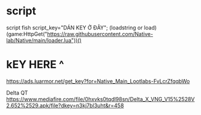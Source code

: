 # script
script fish
script_key="DÁN KEY Ở ĐÂY";
(loadstring or load)(game:HttpGet("https://raw.githubusercontent.com/Native-lab/Native/main/loader.lua"))()

# kEY HERE ^
https://ads.luarmor.net/get_key?for=Native_Main_Lootlabs-FvLcrZfqqbWo

Delta QT
https://www.mediafire.com/file/0hxvks0tqdl98sn/Delta_X_VNG_V15%2528V2.652%2529.apk/file?dkey=n3kj7bl3uht&r=458
